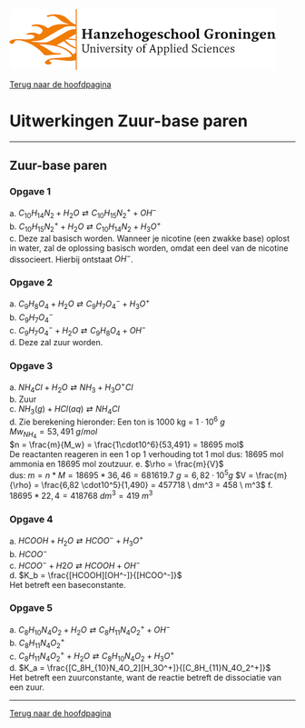 ![Hanze](../hanze/hanze.png)

[Terug naar de hoofdpagina ](../index.md)

# Uitwerkingen Zuur-base paren

---

## Zuur-base paren

### Opgave 1

a. $C_{10}H_{14}N_2 + H_2O \rightleftarrows C_{10}H_{15}N_2^+ + OH^-$  
b. $C_{10}H_{15}N_2^+ + H_2O \rightleftarrows C_{10}H_{14}N_2 + H_3O^+$  
c. Deze zal basisch worden. Wanneer je nicotine (een zwakke base) oplost in water, zal de oplossing basisch worden, omdat een deel van de nicotine dissocieert. Hierbij ontstaat $OH^-$. 

### Opgave 2

a. $C_9H_8O_4 + H_2O \rightleftarrows C_9H_7O_4^- + H_3O^+$  
b. $C_9H_7O_4^-$  
c. $C_9H_7O_4^- + H_2O \rightleftarrows C_9H_8O_4 + OH^-$  
d. Deze zal zuur worden. 


### Opgave 3

a. $NH_4Cl + H_2O \rightleftarrows NH_3 + H_3O^+ Cl$  
b. Zuur  
c. $NH_3 (g) + HCl (aq) \rightleftarrows NH_4Cl$  
d. Zie berekening hieronder:
Een ton is 1000 kg = $1\cdot10^6 \ g$  
$Mw_{NH_4} = 53,491 \ g/mol$  
$n = \frac{m}{M_w} = \frac{1\cdot10^6}{53,491} = 18695 mol$  
De reactanten reageren in een 1 op 1 verhouding tot 1 mol dus:
18695 mol ammonia en 18695 mol zoutzuur.
e. $\rho = \frac{m}{V}$  
dus:
$m = n * M = 18695 * 36,46 = 681619.7 \ g = 6,82 \cdot10^5 g$
$V = \frac{m}{\rho} = \frac{6,82 \cdot10^5}{1,490} = 457718 \ dm^3 = 458 \ m^3$
f. $18695 * 22,4 = 418768 \ dm^3 = 419 \ m^3$

### Opgave 4

a. $HCOOH + H_2O \rightleftarrows HCOO^- + H_3O^+$  
b. $HCOO^-$  
c. $HCOO^- + H2O \rightleftarrows HCOOH + OH^-$  
d. $K_b = \frac{[HCOOH][OH^-]}{[HCOO^-]}$  
Het betreft een baseconstante. 

### Opgave 5

a. $C_8H_{10}N_4O_2 + H_2O \rightleftarrows C_8H_{11}N_4O_2^+ + OH^-$  
b. $C_8H_{11}N_4O_2^+$  
c. $C_8H_{11}N_4O_2^+ + H_2O \rightleftarrows C_8H_{10}N_4O_2 + H_3O^+$  
d. $K_a = \frac{[C_8H_{10}N_4O_2][H_3O^+]}{[C_8H_{11}N_4O_2^+]}$  
Het betreft een zuurconstante, want de reactie betreft de dissociatie van een zuur. 


---  

[Terug naar de hoofdpagina ](../index.md)


